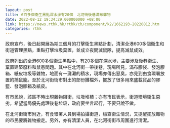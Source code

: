 ```yaml
---
layout: post
title: 6百多個衞生黑點深水涉有20個　北河街後巷滿布雜物
date: 2022-08-12 19:34:29.000000000 +08:00
link: https://news.rthk.hk/rthk/ch/component/k2/1662193-20220812.htm
categories: rthk
---
```


政府宣布，後日起開展為期三個月的打擊衞生黑點計劃，清潔全港600多個衞生和街道管理黑點，重點打擊垃圾棄置，並成立夜間滅鼠隊，提高滅鼠成效。

政府列出的全港600多個衞生黑點中，有20多個在深水埗，主要涉及後巷衞生、棄置建築廢料和鼠患問題。其中在北河街一帶後巷，現場所見，滿布膠袋、發泡膠箱、紙皮垃圾等雜物，地面有一灘灘的積水，現場亦傳出惡臭，亦見到由食環署放置的捕鼠籠。至於北河街街市對出的部份攤檔外，擺放了很多用來盛載貨品的膠籃、發泡膠箱及紙皮。

有市民說，該區不時出現雜物阻街，垃圾堆積；亦有市民表示，街道環境衞生惡劣，希望當局優先處理後巷垃圾，政府要坐言起行，不要只說不做。

在北河街街市附近，有食環署人員到場拍攝街道，檢查衞生情況，又提醒擺放雜物的市民要將雜物搬走。另外，亦有清潔人員，在北河街街市周圍進行清潔。
